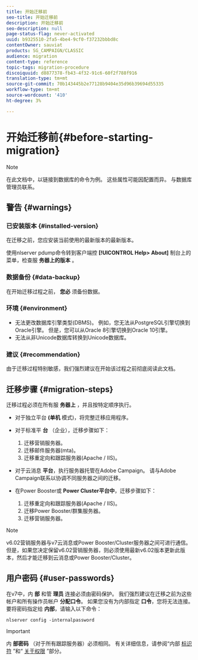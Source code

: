 ```yaml
---
title: 开始迁移前
seo-title: 开始迁移前
description: 开始迁移前
seo-description: null
page-status-flag: never-activated
uuid: b9325510-2fa5-4be4-9cf0-f37232bbbd8c
contentOwner: sauviat
products: SG_CAMPAIGN/CLASSIC
audience: migration
content-type: reference
topic-tags: migration-procedure
discoiquuid: d8877378-fb43-4f32-91c6-60f2f788f916
translation-type: tm+mt
source-git-commit: 70b143445b2e77128b9404e35d96b39694d55335
workflow-type: tm+mt
source-wordcount: '410'
ht-degree: 3%

---
```



# 开始迁移前{#before-starting-migration}

>[!NOTE]
>
>在此文档中，以链接到数据库的命令为例。 这些属性可能因配置而异。 与数据库管理员联系。

## 警告 {#warnings}

### 已安装版本 {#installed-version}

在迁移之前，您应安装当前使用的最新版本的最新版本。

使用nlserver pdump命令转到客户端控 **[!UICONTROL Help> About]** 制台上的菜单，检查服 **务器上的版本** 。

### 数据备份 {#data-backup}

在开始迁移过程之前， **您必** 须备份数据。

### 环境 {#environment}

* 无法更改数据库引擎类型(DBMS)。 例如，您无法从PostgreSQL引擎切换到Oracle引擎。 但是，您可以从Oracle 8引擎切换到Oracle 10引擎。
* 无法从非Unicode数据库转换到Unicode数据库。

### 建议 {#recommendation}

由于迁移过程特别敏感，我们强烈建议在开始该过程之前彻底阅读此文档。

## 迁移步骤 {#migration-steps}

迁移过程必须在所有服 **务器上** ，并且按特定顺序执行。

* 对于独立平台 **(单机** 模式)，将完整迁移应用程序。
* 对于标准平 **台** （企业），迁移步骤如下：

   1. 迁移营销服务器。
   1. 迁移邮件服务器(mta)。
   1. 迁移重定向和跟踪服务器(Apache / IIS)。

* 对于云消息 **平台**，执行服务器托管在Adobe Campaign。 请与Adobe Campaign联系以协调不同服务器之间的迁移。
* 在Power Booster或 **Power Cluster平台中**，迁移步骤如下：

   1. 迁移重定向和跟踪服务器(Apache / IIS)。
   1. 迁移Power Booster/群集服务器。
   1. 迁移营销服务器。

>[!NOTE]
>
>v6.02营销服务器与v7云消息或Power Booster/Cluster服务器之间可进行通信。 但是，如果您决定保留v6.02营销服务器，则必须使用最新v6.02版本更新此版本，然后才能迁移到云消息或Power Booster/Cluster。

## 用户密码 {#user-passwords}

在v7中，内 **部** 和管 **理员** 连接必须由密码保护。 我们强烈建议在迁移之前为这些帐户和所有操作员帐户 **分配口令**。 如果您没有为内部指定 **口令**，您将无法连接。 要将密码指定给 **内部**，请输入以下命令：

```
nlserver config -internalpassword
```

>[!IMPORTANT]
>
>内 **部密码** （对于所有跟踪服务器）必须相同。 有关详细信息，请参阅“内部 [标识符](../../installation/using/campaign-server-configuration.md#internal-identifier) ”和“ [关于权限](../../platform/using/access-management.md#about-permissions) ”部分。

